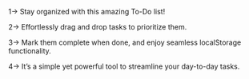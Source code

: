 1-> Stay organized with this amazing To-Do list!

2-> Effortlessly drag and drop tasks to prioritize them.

3-> Mark them complete when done, and enjoy seamless localStorage functionality.

4-> It’s a simple yet powerful tool to streamline your day-to-day tasks.
